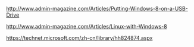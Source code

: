 
http://www.admin-magazine.com/Articles/Putting-Windows-8-on-a-USB-Drive

http://www.admin-magazine.com/Articles/Linux-with-Windows-8

https://technet.microsoft.com/zh-cn/library/hh824874.aspx
